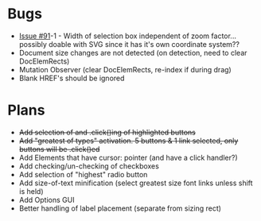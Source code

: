 # Bugs
- [Issue #91](https://github.com/cpriest/SnapLinksPlus/issues/91)-1 - Width of selection box independent of zoom factor... possibly doable with SVG since it has it's own coordinate system??
- Document size changes are not detected (on detection, need to clear DocElemRects)
- Mutation Observer (clear DocElemRects, re-index if during drag)
- Blank HREF's should be ignored

# Plans
- ~~Add selection of and .click()ing of highlighted buttons~~
- ~~Add "greatest of types" activation.  5 buttons & 1 link selected, only buttons will be .click()ed~~
- Add Elements that have cursor: pointer (and have a click handler?)
- Add checking/un-checking of checkboxes
- Add selection of "highest" radio button
- Add size-of-text minification (select greatest size font links unless shift is held)
- Add Options GUI
- Better handling of label placement (separate from sizing rect)
